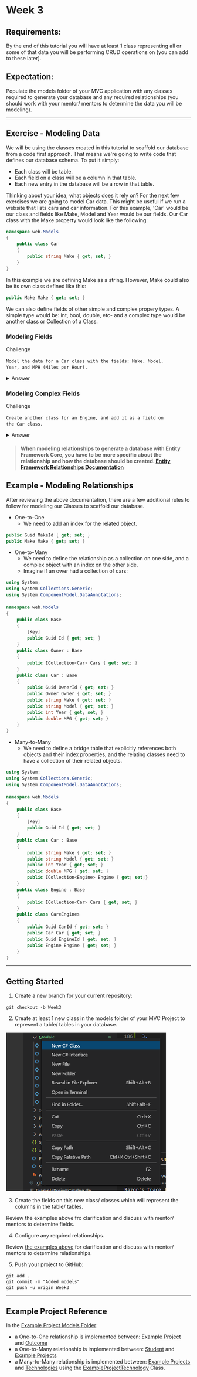 # Week 3

## Requirements:

By the end of this tutorial you will have at least 1 class representing all or some of that data you will be performing CRUD operations on (you can add to these later).

## Expectation:

Populate the models folder of your MVC application with any classes required to generate your database and any required relationships (you should work with your mentor/ mentors to determine the data you will be modeling).

---

## Exercise - Modeling Data

We will be using the classes created in this tutorial to scaffold our database from a code first approach. That means we're going to write code that defines our database schema. To put it simply:

- Each class will be table.
- Each field on a class will be a column in that table.
- Each new entry in the database will be a row in that table.

Thinking about your idea, what objects does it rely on? For the next few exercises we are going to model Car data. This might be useful if we run a website that lists cars and car information. For this example, 'Car' would be our class and fields like Make, Model and Year would be our fields. Our Car class with the Make property would look like the following:

```csharp
namespace web.Models
{
    public class Car
    {
        public string Make { get; set; }
    }
}
```

In this example we are defining Make as a string. However, Make could also be its own class defined like this:

```csharp
public Make Make { get; set; }
```

We can also define fields of other simple and complex propery types. A simple type would be: int, bool, double, etc- and a complex type would be another class or Collection of a Class.

### Modeling Fields

Challenge

<code>Model the data for a Car class with the fields: Make, Model, Year, and MPH (Miles per Hour).</code>

<details>
<summary>Answer</summary>

```csharp
namespace web.Models
{
    public class Car
    {
        public string Make { get; set; }
        public string Model { get; set; }   
        public int Year { get; set; }
        public double MPG { get; set; }
    }
}
```

</details>

### Modeling Complex Fields

Challenge

<code>Create another class for an Engine, and add it as a field on the Car class.</code>

<details>
<summary>Answer</summary>

```csharp
namespace web.Models
{
    public class Car
    {
        public string Make { get; set; }
        public string Model { get; set; }   
        public int Year { get; set; }
        public double MPG { get; set; }
        public Engine Engine { get; set; }
    }

    public class Engine
    {
    }
}
```

</details>

> #### When modeling relationships to generate a database with Entity Framework Core, you have to be more specific about the relationship and how the database should be created. [Entity Framework Relationships Documentation](https://docs.microsoft.com/en-us/ef/core/modeling/relationships?tabs=fluent-api%2Cfluent-api-simple-key%2Csimple-key)

<a name="examples"></a>

## Example - Modeling Relationships

After reviewing the above documentation, there are a few additional rules to follow for modeling our Classes to scaffold our database.

- One-to-One
  - We need to add an index for the related object.

```csharp
public Guid MakeId { get; set; }
public Make Make { get; set; }
```

- One-to-Many
   - We need to define the relationship as a collection on one side, and a complex object with an index on the other side.
   - Imagine if an ower had a collection of cars:

```csharp
using System;
using System.Collections.Generic;
using System.ComponentModel.DataAnnotations;

namespace web.Models
{
    public class Base
    {
        [Key]
        public Guid Id { get; set; }
    }
    public class Owner : Base
    {
        public ICollection<Car> Cars { get; set; }
    }
    public class Car : Base
    {
        public Guid OwnerId { get; set; }
        public Owner Owner { get; set; }
        public string Make { get; set; }
        public string Model { get; set; }   
        public int Year { get; set; }
        public double MPG { get; set; }
    }
}
```

- Many-to-Many
   - We need to define a bridge table that explicitly references both objects and their index properties, and the relating classes need to have a collection of their related objects.

```csharp
using System;
using System.Collections.Generic;
using System.ComponentModel.DataAnnotations;

namespace web.Models
{
    public class Base
    {
        [Key]
        public Guid Id { get; set; }
    }
    public class Car : Base
    {
        public string Make { get; set; }
        public string Model { get; set; }   
        public int Year { get; set; }
        public double MPG { get; set; }
        public ICollection<Engine> Engine { get; set;}
    }
    public class Engine : Base 
    {
        public ICollection<Car> Cars { get; set; }
    }
    public class CareEngines 
    {
        public Guid CarId { get; set; }
        public Car Car { get; set; }
        public Guid EngineId { get; set; }
        public Engine Engine { get; set; }
    }
}
```

---

## Getting Started

1. Create a new branch for your current repository:

<code>git checkout -b Week3</code>

2. Create at least 1 new class in the models folder of your MVC Project to represent a table/ tables in your database.

![alt text](./resources/new-class.jpg "Create a new class")

3. Create the fields on this new class/ classes which will represent the columns in the table/ tables.

Review the examples above fro clarification and discuss with mentor/ mentors to determine fields.

4. Configure any required relationships.

Review [the examples above](#examples) for clarification and discuss with mentor/ mentors to determine relationships.

5. Push your project to GitHub:

```
git add .
git commit -m "Added models"
git push -u origin Week3
```

---

## Example Project Reference

In the [Example Project Models Folder](../../tree/Week3/web/Models):

- a One-to-One relationship is implemented between: [Example Project]() and [Outcome]()
- a One-to-Many relationship is implemented between: [Student]() and [Example Projects]()
- a Many-to-Many relationship is implemented between: [Example Projects]() and [Technologies]() using the [ExampleProjectTechnology]() Class.